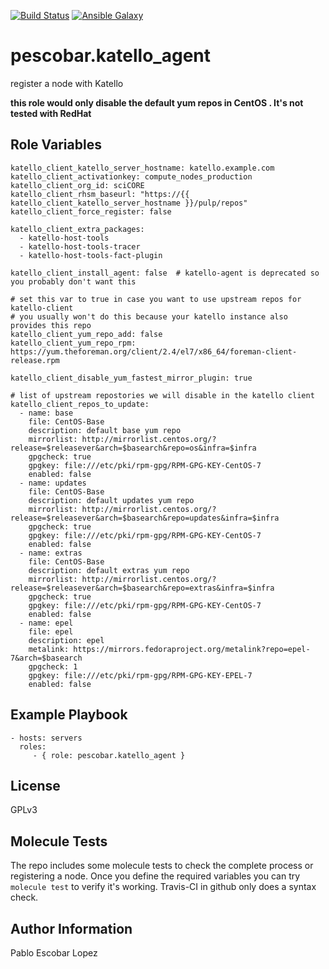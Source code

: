 [![Build Status](https://travis-ci.org/pescobar/ansible-role-katello-agent.svg?branch=master)](https://travis-ci.org/pescobar/ansible-role-katello-agent)
[![Ansible Galaxy](https://img.shields.io/badge/galaxy-pescobar.katello_agent-blue.svg)](https://galaxy.ansible.com/pescobar/katello_agent)

pescobar.katello_agent
=========

register a node with Katello

**this role would only disable the default yum repos in CentOS . It's not tested with RedHat**

Role Variables
--------------

```
katello_client_katello_server_hostname: katello.example.com
katello_client_activationkey: compute_nodes_production
katello_client_org_id: sciCORE
katello_client_rhsm_baseurl: "https://{{ katello_client_katello_server_hostname }}/pulp/repos"
katello_client_force_register: false

katello_client_extra_packages:
  - katello-host-tools
  - katello-host-tools-tracer
  - katello-host-tools-fact-plugin

katello_client_install_agent: false  # katello-agent is deprecated so you probably don't want this

# set this var to true in case you want to use upstream repos for katello-client
# you usually won't do this because your katello instance also provides this repo
katello_client_yum_repo_add: false
katello_client_yum_repo_rpm: https://yum.theforeman.org/client/2.4/el7/x86_64/foreman-client-release.rpm

katello_client_disable_yum_fastest_mirror_plugin: true

# list of upstream repostories we will disable in the katello client
katello_client_repos_to_update:
  - name: base
    file: CentOS-Base
    description: default base yum repo
    mirrorlist: http://mirrorlist.centos.org/?release=$releasever&arch=$basearch&repo=os&infra=$infra
    gpgcheck: true
    gpgkey: file:///etc/pki/rpm-gpg/RPM-GPG-KEY-CentOS-7
    enabled: false
  - name: updates
    file: CentOS-Base
    description: default updates yum repo
    mirrorlist: http://mirrorlist.centos.org/?release=$releasever&arch=$basearch&repo=updates&infra=$infra
    gpgcheck: true
    gpgkey: file:///etc/pki/rpm-gpg/RPM-GPG-KEY-CentOS-7
    enabled: false
  - name: extras
    file: CentOS-Base
    description: default extras yum repo
    mirrorlist: http://mirrorlist.centos.org/?release=$releasever&arch=$basearch&repo=extras&infra=$infra
    gpgcheck: true
    gpgkey: file:///etc/pki/rpm-gpg/RPM-GPG-KEY-CentOS-7
    enabled: false
  - name: epel
    file: epel
    description: epel
    metalink: https://mirrors.fedoraproject.org/metalink?repo=epel-7&arch=$basearch
    gpgcheck: 1
    gpgkey: file:///etc/pki/rpm-gpg/RPM-GPG-KEY-EPEL-7
    enabled: false
```

Example Playbook
----------------

    - hosts: servers
      roles:
         - { role: pescobar.katello_agent }

License
-------

GPLv3


Molecule Tests
-------
The repo includes some molecule tests to check the complete process or registering a node.
Once you define the required variables you can try `molecule test` to verify it's working.
Travis-CI in github only does a syntax check.


Author Information
------------------

Pablo Escobar Lopez
